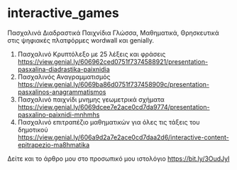 # interactive_games
Πασχαλινά Διαδραστικά Παιχνίδια Γλώσσα, Μαθηματικά, Θρησκευτικά στις ψηφιακές πλατφόρμες wordwall και genially.
1. Πασχαλινό Κρυπτόλεξο με 25 λέξεις και φράσεις https://view.genial.ly/606962ced0751f7374588921/presentation-pasxalina-diadrastika-paixnidia
2. Πασχαλινός Αναγραμματισμός https://view.genial.ly/6069ba86d0751f737458909c/presentation-pasxalinos-anagrammatismos
3. Πασχαλινό παιχνίδι μνημης γεωμετρικά σχήματα https://view.genial.ly/6069dcee7e2ace0cd7da9774/presentation-pasxalino-paixnidi-mnhmhs
4. Πασχαλινό επιτραπέζιο μαθηματικών για όλες τις τάξεις του δημοτικού https://view.genial.ly/606a9d2a7e2ace0cd7daa2d6/interactive-content-epitrapezio-ma8hmatika

Δείτε και το άρθρο μου στο προσωπικό μου ιστολόγιο https://bit.ly/3OudJyI
